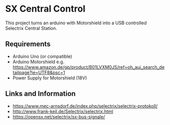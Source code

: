 # SX Central Control
This project turns an arduino with Motorshield into a USB controlled Selectrix Central Station.

## Requirements
- Arduino Uno (or compatible)
- Arduino Motorshield
    e.g. https://www.amazon.de/gp/product/B01LVXM0JS/ref=oh_aui_search_detailpage?ie=UTF8&psc=1
- Power Supply for Motorshield (18V)

## Links and Information
- https://www.mec-arnsdorf.de/index.php/selectrix/selectrix-protokoll/
- http://www.frank-keil.de/Selectrix/selectrix.html
- https://opensx.net/selectrix/sx-bus-signale/